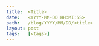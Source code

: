 ```yaml
---
title:  <Title>
date:   <YYYY-MM-DD HH:MI:SS>
path:   /blog/YYYY/MM/DD/<title>
layout: post
tags:   [<tags>]
---
```

<content>
